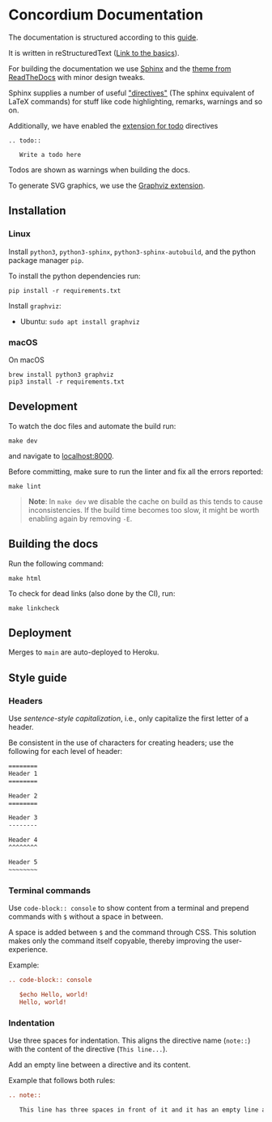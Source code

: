 # Concordium Documentation

The documentation is structured according to this
[guide](https://documentation.divio.com/).

It is written in reStructuredText ([Link to the
basics](https://www.sphinx-doc.org/en/master/usage/restructuredtext/basics.html)).

For building the documentation we use
[Sphinx](https://www.sphinx-doc.org/en/master/index.html) and the [theme from
ReadTheDocs](https://sphinx-rtd-theme.readthedocs.io/en/stable/) with minor
design tweaks.

Sphinx supplies a number of useful
["directives"](https://www.sphinx-doc.org/en/master/usage/restructuredtext/directives.html)
(The sphinx equivalent of LaTeX commands) for stuff like code highlighting,
remarks, warnings and so on.

Additionally, we have enabled the [extension for
todo](https://www.sphinx-doc.org/en/master/usage/extensions/todo.html)
directives
```
.. todo::

   Write a todo here
```
Todos are shown as warnings when building the docs.

To generate SVG graphics, we use the [Graphviz
extension](https://www.sphinx-doc.org/en/master/usage/extensions/graphviz.html).

## Installation


### Linux

Install `python3`, `python3-sphinx`, `python3-sphinx-autobuild`, and the python package manager `pip`.

To install the python dependencies run:
```
pip install -r requirements.txt
```

Install `graphviz`:

- Ubuntu: `sudo apt install graphviz`

### macOS

On macOS
```
brew install python3 graphviz
pip3 install -r requirements.txt
```

## Development

To watch the doc files and automate the build run:

```
make dev
```
and navigate to [localhost:8000](http://localhost:8000).

Before committing, make sure to run the linter and fix all the errors reported:
```
make lint
```

> **Note**: In `make dev` we disable the cache on build as this tends to cause
> inconsistencies. If the build time becomes too slow, it might be worth
> enabling again by removing `-E`.


## Building the docs
Run the following command:

```
make html
```


To check for dead links (also done by the CI), run:
```
make linkcheck
```


## Deployment

Merges to `main` are auto-deployed to Heroku.


## Style guide

### Headers
Use *sentence-style capitalization*, i.e., only capitalize the first letter of a
header.

Be consistent in the use of characters for creating headers; use the following
for each level of header:

``` restructuredtext
========
Header 1
========

Header 2
========

Header 3
--------

Header 4
^^^^^^^^

Header 5
~~~~~~~~
```

### Terminal commands

Use `code-block:: console` to show content from a terminal and prepend commands
with `$` without a space in between.

A space is added between `$` and the command through CSS.
This solution makes only the command itself copyable, thereby improving the user-experience.

Example:

``` restructuredtext
.. code-block:: console

   $echo Hello, world!
   Hello, world!
```

### Indentation
Use three spaces for indentation.
This aligns the directive name (`note::`) with the content of the directive (`This line...`).

Add an empty line between a directive and its content.

Example that follows both rules:

``` restructuredtext
.. note::

   This line has three spaces in front of it and it has an empty line above it.
```
